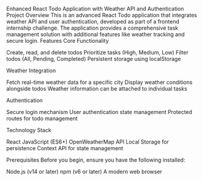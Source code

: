 Enhanced React Todo Application with Weather API and Authentication
Project Overview
This is an advanced React Todo application that integrates weather API and user authentication, developed as part of a frontend internship challenge. The application provides a comprehensive task management solution with additional features like weather tracking and secure login.
Features
Core Functionality

Create, read, and delete todos
Prioritize tasks (High, Medium, Low)
Filter todos (All, Pending, Completed)
Persistent storage using localStorage

Weather Integration

Fetch real-time weather data for a specific city
Display weather conditions alongside todos
Weather information can be attached to individual tasks

Authentication

Secure login mechanism
User authentication state management
Protected routes for todo management

Technology Stack

React
JavaScript (ES6+)
OpenWeatherMap API
Local Storage for persistence
Context API for state management

Prerequisites
Before you begin, ensure you have the following installed:

Node.js (v14 or later)
npm (v6 or later)
A modern web browser
